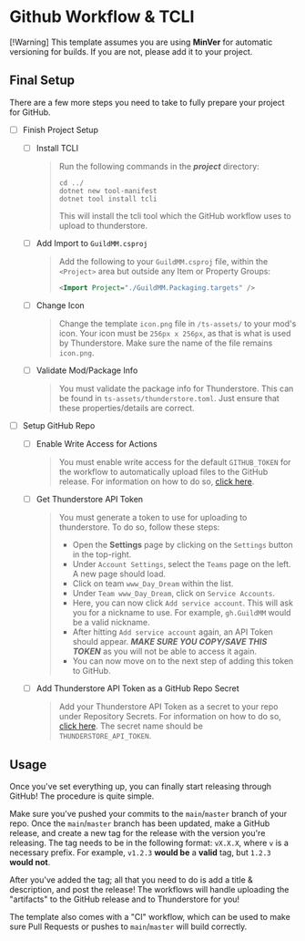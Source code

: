# Github Workflow & TCLI

[!Warning]
This template assumes you are using **MinVer** for automatic versioning for builds. If you are not, please
add it to your project.

## Final Setup

There are a few more steps you need to take to fully prepare your project for GitHub.

- [ ] Finish Project Setup
  - [ ] Install TCLI

    > Run the following commands in the ***project*** directory:
    >
    > ```shell
    > cd ../
    > dotnet new tool-manifest
    > dotnet tool install tcli
    > ```
    >
    > This will install the tcli tool which the GitHub workflow uses to upload to thunderstore.

  - [ ] Add Import to `GuildMM.csproj`

    > Add the following to your `GuildMM.csproj` file, within the `<Project>` area but outside any Item or Property Groups:
    >
    > ```xml
    > <Import Project="./GuildMM.Packaging.targets" />
    > ```

  - [ ] Change Icon
    > Change the template `icon.png` file in `/ts-assets/` to your mod's icon. Your icon must be `256px x 256px`, as that is what is used by Thunderstore.
      Make sure the name of the file remains `icon.png`.

  - [ ] Validate Mod/Package Info
    > You must validate the package info for Thunderstore. This can be found in `ts-assets/thunderstore.toml`. Just ensure that these properties/details are correct.

- [ ] Setup GitHub Repo

  - [ ] Enable Write Access for Actions

    > You must enable write access for the default `GITHUB_TOKEN` for the workflow to automatically upload files to the GitHub release.
For information on how to do so, [click here](https://docs.github.com/en/repositories/managing-your-repositorys-settings-and-features/enabling-features-for-your-repository/managing-github-actions-settings-for-a-repository#configuring-the-default-github_token-permissions).

  - [ ] Get Thunderstore API Token

    > You must generate a token to use for uploading to thunderstore. To do so, follow these steps:
    > - Open the **Settings** page by clicking on the `Settings` button in the top-right.
    > - Under `Account Settings`, select the `Teams` page on the left. A new page should load.
    > - Click on team `www_Day_Dream` within the list.
    > - Under `Team www_Day_Dream`, click on `Service Accounts`.
    > - Here, you can now click `Add service account`. This will ask you for a nickname to use. For example, `gh.GuildMM` would be a valid nickname.
    > - After hitting `Add service account` again, an API Token should appear. ***MAKE SURE YOU COPY/SAVE THIS TOKEN*** as you will not be able to access it again.
    > - You can now move on to the next step of adding this token to GitHub.

  - [ ] Add Thunderstore API Token as a GitHub Repo Secret

    > Add your Thunderstore API Token as a secret to your repo under Repository Secrets. For information on how to do so, [click here](https://docs.github.com/en/actions/security-guides/using-secrets-in-github-actions#creating-secrets-for-a-repository).
The secret name should be `THUNDERSTORE_API_TOKEN`.

## Usage

Once you've set everything up, you can finally start releasing through GitHub! The procedure is quite simple.

Make sure you've pushed your commits to the `main`/`master` branch of your repo. Once the `main`/`master` branch has been updated, make
a GitHub release, and create a new tag for the release with the version you're releasing. The tag needs to be in the following format:
`vX.X.X`, where `v` is a necessary prefix. For example, `v1.2.3` **would be** a **valid** tag, but `1.2.3` **would not**.

After you've added the tag; all that you need to do is add a title & description, and post the release! The workflows will handle uploading
the "artifacts" to the GitHub release and to Thunderstore for you!

The template also comes with a "CI" workflow, which can be used to make sure Pull Requests or pushes to `main`/`master` will build correctly.
